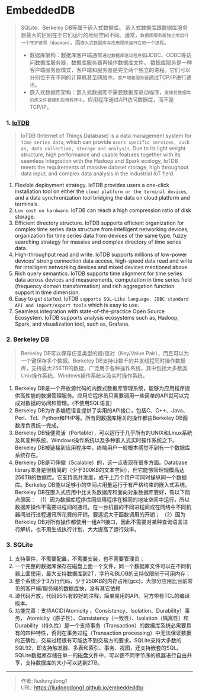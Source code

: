 # EmbeddedDB


> SQLite、Berkeley DB等属于嵌入式数据库。 嵌入式数据库跟数据库服务器最大的区别在于它们运行的地址空间不同。通常，`数据库服务器独立地运行一个守护进程（daemon）`，而`嵌入式数据库与应用程序运行在同一个进程`。
>
> - 数据库架构：数据库客户端通常`通过数据库驱动程序`如JDBC、ODBC等访问数据库服务器，数据库服务器再操作数据库文件。 数据库服务是一种客户端服务器模式，客户端和服务器是完全两个独立的进程。它们可以分别位于在不同的计算机甚至网络中。`客户端和服务器`通过TCP/IP进行通讯。
> - 嵌入式数据库架构：嵌入式数据库不需要数据库驱动程序，`直接将数据库的库文件链接到应用程序中`。应用程序通过API访问数据库，而不是TCP/IP。

### 1. [IoTDB](https://github.com/apache/iotdb)

> IoTDB (Internet of Things Database) is a data management system for `time series data`, which can provide `users specific services, such as, data collection, storage and analysis`. Due to its light weight structure, high performance and usable features together with its seamless integration with the Hadoop and Spark ecology, IoTDB meets the requirements of massive dataset storage, high throughput data input, and complex data analysis in the industrial IoT field.

1. Flexible deployment strategy. IoTDB provides users a one-click installation tool on either the `cloud platform or the terminal devices`, and a data synchronization tool bridging the data on cloud platform and terminals.
2. `Low cost on hardware`. IoTDB can reach a high compression ratio of disk storage.
3. Efficient directory structure. IoTDB supports efficient organization for complex time series data structure from intelligent networking devices, organization for time series data from devices of the same type, fuzzy searching strategy for massive and complex directory of time series data.
4. High-throughput read and write. IoTDB supports millions of low-power devices' strong connection data access, high-speed data read and write for intelligent networking devices and mixed devices mentioned above.
5. Rich query semantics. IoTDB supports time alignment for time series data across devices and measurements, computation in time series field (frequency domain transformation) and rich aggregation function support in time dimension.
6. Easy to get started. IoTDB `supports SQL-Like language, JDBC standard API and import/export tools` which is easy to use.
7. Seamless integration with state-of-the-practice Open Source Ecosystem. IoTDB supports analysis ecosystems such as, Hadoop, Spark, and visualization tool, such as, Grafana.

### 2. **Berkeley DB**

> Berkeley DB可以保存任意类型的键/值对（Key/Value Pair），而且可以为一个键保存多个数据。Berkeley DB支持让数千的并发线程同时操作数据库，支持最大256TB的数据，广泛用于各种操作系统，其中包括大多数类Unix操作系统、Windows操作系统以及实时操作系统。

1. Berkeley DB是一个开放源代码的内嵌式数据库管理系统，能够为应用程序提供高性能的数据管理服务。应用它程序员只需要调用一些简单的API就可以完成对数据的访问和管理。(不使用SQL语言)
2. Berkeley DB为许多编程语言提供了实用的API接口，包括C、C++、Java、Perl、Tcl、Python和PHP等。所有同数据库相关的操作都由Berkeley DB函数库负责统一完成。
3. Berkeley DB轻便灵活（Portable），可以运行于几乎所有的UNIX和Linux系统及其变种系统、Windows操作系统以及多种嵌入式实时操作系统之下。Berkeley DB被链接到应用程序中，终端用户一般根本感觉不到有一个数据库系统存在。
4. Berkeley DB是可伸缩（Scalable）的，这一点表现在很多方面。Database library本身是很精简的（少于300KB的文本空间），但它能够管理规模高达256TB的数据库。它支持高并发度，成千上万个用户可同时操纵同一个数据库。Berkeley DB能以足够小的空间占用量运行于有严格约束的嵌入式系统。
   Berkeley DB在嵌入式应用中比关系数据库和面向对象数据库要好，有以下两点原因： （1）因为数据库程序库同应用程序在相同的地址空间中运行，所以数据库操作不需要进程间的通讯。在一台机器的不同进程间或在网络中不同机器间进行进程通讯所花费的开销，要远远大于函数调用的开销； （2）因为Berkeley DB对所有操作都使用一组API接口，因此不需要对某种查询语言进行解析，也不用生成执行计划，大大提高了运行效率。

### 3. SQLite

1. 支持事件，不需要配置，不需要安装，也不需要管理员；
2. 一个完整的数据库保存在磁盘上面一个文件，同一个数据库文件可以在不同机器上面使用，最大支持数据库到2T，字符和BLOB的支持仅限制于可用内存；
3. 整个系统少于3万行代码，少于250KB的内存占用(gcc)，大部分应用比目前常见的客户端/服务端的数据库快，没有其它依赖
4. 源代码开放，代码95%有较好的注释，简单易用的API。官方带有TCL的编译版本。
5. 功能完善：支持ACID(Atomicity 、Consistency、Isolation、Durability）事务， Atomicity（原子性）、Consistency（一致性）、Isolation（隔离性）和Durability（持久性）是一个支持事务（Transaction）的数据库系统必需要具有的四种特性，否则在事务过程（Transaction processing）中无法保证数据的正确性，交易过程很有可能达不到交易方的要求。SQLite支持大多数的SQL92，即支持触发器、多表和索引、事务、视图，还支持嵌套的SQL。SQLite数据库存储在单一的磁盘文件中，可以使不同字节序的机器进行自由共享，支持数据库的大小可以达到2TB。

---

> 作者: liudongdong1  
> URL: https://liudongdong1.github.io/embeddeddb/  

